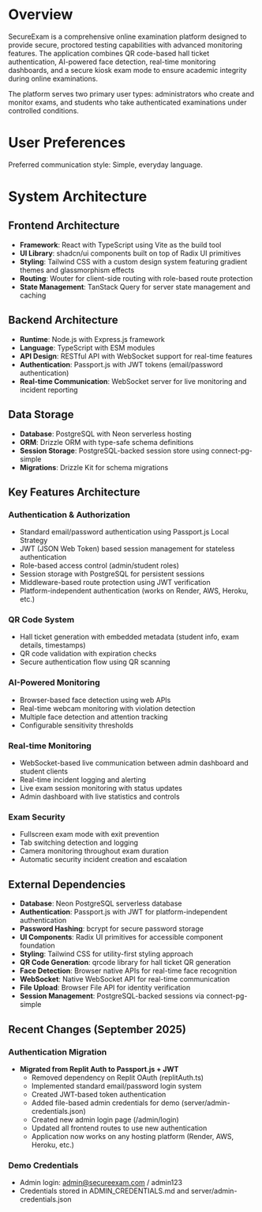 # Overview

SecureExam is a comprehensive online examination platform designed to provide secure, proctored testing capabilities with advanced monitoring features. The application combines QR code-based hall ticket authentication, AI-powered face detection, real-time monitoring dashboards, and a secure kiosk exam mode to ensure academic integrity during online examinations.

The platform serves two primary user types: administrators who create and monitor exams, and students who take authenticated examinations under controlled conditions.

# User Preferences

Preferred communication style: Simple, everyday language.

# System Architecture

## Frontend Architecture
- **Framework**: React with TypeScript using Vite as the build tool
- **UI Library**: shadcn/ui components built on top of Radix UI primitives
- **Styling**: Tailwind CSS with a custom design system featuring gradient themes and glassmorphism effects
- **Routing**: Wouter for client-side routing with role-based route protection
- **State Management**: TanStack Query for server state management and caching

## Backend Architecture
- **Runtime**: Node.js with Express.js framework
- **Language**: TypeScript with ESM modules
- **API Design**: RESTful API with WebSocket support for real-time features
- **Authentication**: Passport.js with JWT tokens (email/password authentication)
- **Real-time Communication**: WebSocket server for live monitoring and incident reporting

## Data Storage
- **Database**: PostgreSQL with Neon serverless hosting
- **ORM**: Drizzle ORM with type-safe schema definitions
- **Session Storage**: PostgreSQL-backed session store using connect-pg-simple
- **Migrations**: Drizzle Kit for schema migrations

## Key Features Architecture

### Authentication & Authorization
- Standard email/password authentication using Passport.js Local Strategy
- JWT (JSON Web Token) based session management for stateless authentication
- Role-based access control (admin/student roles)
- Session storage with PostgreSQL for persistent sessions
- Middleware-based route protection using JWT verification
- Platform-independent authentication (works on Render, AWS, Heroku, etc.)

### QR Code System
- Hall ticket generation with embedded metadata (student info, exam details, timestamps)
- QR code validation with expiration checks
- Secure authentication flow using QR scanning

### AI-Powered Monitoring
- Browser-based face detection using web APIs
- Real-time webcam monitoring with violation detection
- Multiple face detection and attention tracking
- Configurable sensitivity thresholds

### Real-time Monitoring
- WebSocket-based live communication between admin dashboard and student clients
- Real-time incident logging and alerting
- Live exam session monitoring with status updates
- Admin dashboard with live statistics and controls

### Exam Security
- Fullscreen exam mode with exit prevention
- Tab switching detection and logging
- Camera monitoring throughout exam duration
- Automatic security incident creation and escalation

## External Dependencies

- **Database**: Neon PostgreSQL serverless database
- **Authentication**: Passport.js with JWT for platform-independent authentication
- **Password Hashing**: bcrypt for secure password storage
- **UI Components**: Radix UI primitives for accessible component foundation
- **Styling**: Tailwind CSS for utility-first styling approach
- **QR Code Generation**: qrcode library for hall ticket QR generation
- **Face Detection**: Browser native APIs for real-time face recognition
- **WebSocket**: Native WebSocket API for real-time communication
- **File Upload**: Browser File API for identity verification
- **Session Management**: PostgreSQL-backed sessions via connect-pg-simple

## Recent Changes (September 2025)

### Authentication Migration
- **Migrated from Replit Auth to Passport.js + JWT**
  - Removed dependency on Replit OAuth (replitAuth.ts)
  - Implemented standard email/password login system
  - Created JWT-based token authentication
  - Added file-based admin credentials for demo (server/admin-credentials.json)
  - Created new admin login page (/admin/login)
  - Updated all frontend routes to use new authentication
  - Application now works on any hosting platform (Render, AWS, Heroku, etc.)
  
### Demo Credentials
- Admin login: admin@secureexam.com / admin123
- Credentials stored in ADMIN_CREDENTIALS.md and server/admin-credentials.json